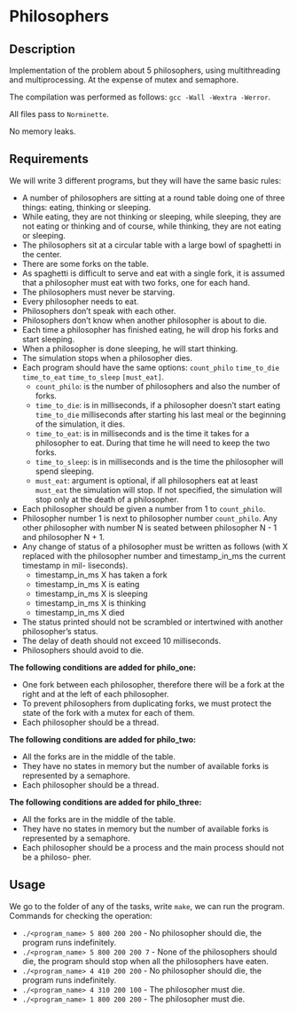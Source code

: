 # Philosophers

## Description

Implementation of the problem about 5 philosophers, using multithreading and multiprocessing. At the expense of mutex and semaphore.

The compilation was performed as follows: ``gcc -Wall -Wextra -Werror``.

All files pass to ``Norminette``.

No memory leaks.

## Requirements

We will write 3 different programs, but they will have the same basic rules:

* A number of philosophers are sitting at a round table doing one of three things: eating, thinking or sleeping.
* While eating, they are not thinking or sleeping, while sleeping, they are not eating or thinking and of course, while thinking, they are not eating or sleeping.
* The philosophers sit at a circular table with a large bowl of spaghetti in the center.
* There are some forks on the table.
* As spaghetti is difficult to serve and eat with a single fork, it is assumed that a philosopher must eat with two forks, one for each hand.
* The philosophers must never be starving.
* Every philosopher needs to eat.
* Philosophers don’t speak with each other.
* Philosophers don’t know when another philosopher is about to die.
* Each time a philosopher has finished eating, he will drop his forks and start sleeping.
* When a philosopher is done sleeping, he will start thinking.
* The simulation stops when a philosopher dies.
* Each program should have the same options: ``count_philo`` ``time_to_die`` ``time_to_eat`` ``time_to_sleep`` ``[must_eat]``. 
  * ``count_philo``: is the number of philosophers and also the number of forks.
  * ``time_to_die``: is in milliseconds, if a philosopher doesn’t start eating ``time_to_die`` milliseconds after starting his last meal or the beginning of the simulation, it dies.
  * ``time_to_eat``: is in milliseconds and is the time it takes for a philosopher to eat. During that time he will need to keep the two forks.
  * ``time_to_sleep``: is in milliseconds and is the time the philosopher will spend sleeping.
  * ``must_eat``: argument is optional, if all philosophers eat at least ``must_eat`` the simulation will stop. If not specified, the simulation will stop only at the death of a philosopher.
* Each philosopher should be given a number from 1 to ``count_philo``.
* Philosopher number 1 is next to philosopher number ``count_philo``. Any other philosopher with number N is seated between philosopher N - 1 and philosopher N + 1. 
* Any change of status of a philosopher must be written as follows (with X replaced with the philosopher number and timestamp_in_ms the current timestamp in mil- liseconds). 
  * timestamp_in_ms X has taken a fork
  * timestamp_in_ms X is eating
  * timestamp_in_ms X is sleeping
  * timestamp_in_ms X is thinking
  * timestamp_in_ms X died
* The status printed should not be scrambled or intertwined with another philosopher’s status.
* The delay of death should not exceed 10 milliseconds. 
* Philosophers should avoid to die.

**The following conditions are added for philo_one:**

* One fork between each philosopher, therefore there will be a fork at the right and at the left of each philosopher.
* To prevent philosophers from duplicating forks, we must protect the state of the fork with a mutex for each of them.
* Each philosopher should be a thread.

**The following conditions are added for philo_two:**

* All the forks are in the middle of the table.
* They have no states in memory but the number of available forks is represented by a semaphore.
* Each philosopher should be a thread.

**The following conditions are added for philo_three:**

* All the forks are in the middle of the table.
* They have no states in memory but the number of available forks is represented by a semaphore.
* Each philosopher should be a process and the main process should not be a philoso- pher.

## Usage

We go to the folder of any of the tasks, write ``make``, we can run the program.
Commands for checking the operation:
  * ``./<program_name> 5 800 200 200`` - No philosopher should die, the program runs indefinitely.
  * ``./<program_name> 5 800 200 200 7`` - None of the philosophers should die, the program should stop when all the philosophers have eaten. 
  * ``./<program_name> 4 410 200 200`` - No philosopher should die, the program runs indefinitely. 
  * ``./<program_name> 4 310 200 100`` - The philosopher must die.
  * ``./<program_name> 1 800 200 200`` - The philosopher must die. 
